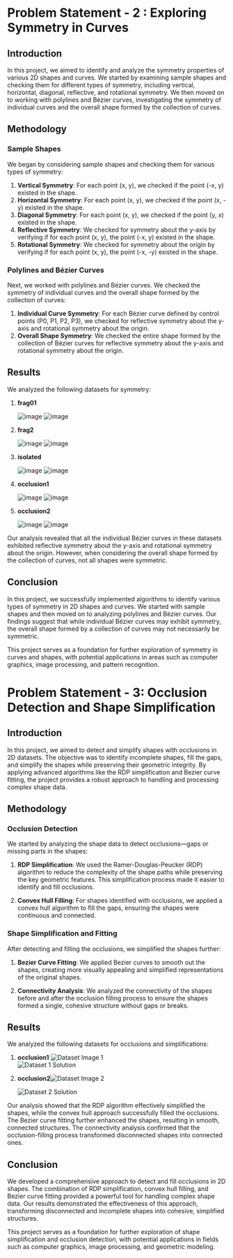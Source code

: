 # Problem Statement - 2 : Exploring Symmetry in Curves

## Introduction
In this project, we aimed to identify and analyze the symmetry properties of various 2D shapes and curves. We started by examining sample shapes and checking them for different types of symmetry, including vertical, horizontal, diagonal, reflective, and rotational symmetry. We then moved on to working with polylines and Bézier curves, investigating the symmetry of individual curves and the overall shape formed by the collection of curves.

## Methodology

### Sample Shapes
We began by considering sample shapes and checking them for various types of symmetry:

1. **Vertical Symmetry**: For each point (x, y), we checked if the point (-x, y) existed in the shape.
2. **Horizontal Symmetry**: For each point (x, y), we checked if the point (x, -y) existed in the shape.
3. **Diagonal Symmetry**: For each point (x, y), we checked if the point (y, x) existed in the shape.
4. **Reflective Symmetry**: We checked for symmetry about the y-axis by verifying if for each point (x, y), the point (-x, y) existed in the shape.
5. **Rotational Symmetry**: We checked for symmetry about the origin by verifying if for each point (x, y), the point (-x, -y) existed in the shape.

### Polylines and Bézier Curves
Next, we worked with polylines and Bézier curves. We checked the symmetry of individual curves and the overall shape formed by the collection of curves:

1. **Individual Curve Symmetry**: For each Bézier curve defined by control points (P0, P1, P2, P3), we checked for reflective symmetry about the y-axis and rotational symmetry about the origin.
2. **Overall Shape Symmetry**: We checked the entire shape formed by the collection of Bézier curves for reflective symmetry about the y-axis and rotational symmetry about the origin.

## Results

We analyzed the following datasets for symmetry:

1. **frag01**

   ![image](https://github.com/user-attachments/assets/dd9fcb7b-eeff-4d80-b346-4e79292e1f87)
   ![image](https://github.com/user-attachments/assets/9c199c1f-c8c8-418b-a4ed-6690a7668f9a)


2. **frag2**

   ![image](https://github.com/user-attachments/assets/f26b73f2-6bf1-4b88-8526-6ffd1ff17333)
   ![image](https://github.com/user-attachments/assets/65fcbbf8-50b4-4e00-b4d3-ed0e04bc2895)

4. **isolated**

   ![image](https://github.com/user-attachments/assets/bed4bfa5-1491-4d1d-9de8-a5699d2b4157)
   ![image](https://github.com/user-attachments/assets/95473b85-05ce-41f9-83b8-7e4a644d6a7b)


6. **occlusion1**

   ![image](https://github.com/user-attachments/assets/707363b6-082e-4ab9-9156-d3b55dd94dd6)
   ![image](https://github.com/user-attachments/assets/5fc4c0ae-fdbb-475f-950d-8135e4c8304f)


8. **occlusion2**

    ![image](https://github.com/user-attachments/assets/22cfa379-759e-472c-aa68-04e9ed348fdd)
    ![image](https://github.com/user-attachments/assets/974a137a-510b-4295-a2bb-52ec8deaf82e)



Our analysis revealed that all the individual Bézier curves in these datasets exhibited reflective symmetry about the y-axis and rotational symmetry about the origin. However, when considering the overall shape formed by the collection of curves, not all shapes were symmetric.

## Conclusion
In this project, we successfully implemented algorithms to identify various types of symmetry in 2D shapes and curves. We started with sample shapes and then moved on to analyzing polylines and Bézier curves. Our findings suggest that while individual Bézier curves may exhibit symmetry, the overall shape formed by a collection of curves may not necessarily be symmetric.

This project serves as a foundation for further exploration of symmetry in curves and shapes, with potential applications in areas such as computer graphics, image processing, and pattern recognition.


# Problem Statement - 3: Occlusion Detection and Shape Simplification

## Introduction

In this project, we aimed to detect and simplify shapes with occlusions in 2D datasets. The objective was to identify incomplete shapes, fill the gaps, and simplify the shapes while preserving their geometric integrity. By applying advanced algorithms like the RDP simplification and Bezier curve fitting, the project provides a robust approach to handling and processing complex shape data.

## Methodology

### Occlusion Detection

We started by analyzing the shape data to detect occlusions—gaps or missing parts in the shapes:

1.  **RDP Simplification**: We used the Ramer-Douglas-Peucker (RDP) algorithm to reduce the complexity of the shape paths while preserving the key geometric features. This simplification process made it easier to identify and fill occlusions.
    
2.  **Convex Hull Filling**: For shapes identified with occlusions, we applied a convex hull algorithm to fill the gaps, ensuring the shapes were continuous and connected.
    

### Shape Simplification and Fitting

After detecting and filling the occlusions, we simplified the shapes further:

1.  **Bezier Curve Fitting**: We applied Bezier curves to smooth out the shapes, creating more visually appealing and simplified representations of the original shapes.
    
2.  **Connectivity Analysis**: We analyzed the connectivity of the shapes before and after the occlusion filling process to ensure the shapes formed a single, cohesive structure without gaps or breaks.
    

## Results

We analyzed the following datasets for occlusions and simplifications:

1.  **occlusion1**
  ![Dataset Image 1](https://raw.githubusercontent.com/Violetcv/adobe-gensolve-team_IGDTUW/main/Occlusion_PS3/occlusion1.png?token=GHSAT0AAAAAACUCSOCLKKLVN27AMXCAHFF6ZVY6NKQ)  
     ![Dataset 1 Solution](https://raw.githubusercontent.com/Violetcv/adobe-gensolve-team_IGDTUW/main/Occlusion_PS3/occlusion1_sol.png?token=GHSAT0AAAAAACUCSOCK7ZPPQMXO5VX6LRXUZVY6N7A)
  



  
2.  **occlusion2**![Dataset Image 2](https://raw.githubusercontent.com/Violetcv/adobe-gensolve-team_IGDTUW/main/Occlusion_PS3/occlusion2.png?token=GHSAT0AAAAAACUCSOCLSZMEPFE27KG6G4AAZVY6O2A)
    
    ![Dataset 2 Solution](https://raw.githubusercontent.com/Violetcv/adobe-gensolve-team_IGDTUW/main/Occlusion_PS3/occlusion2_sol.png?token=GHSAT0AAAAAACUCSOCK2DWAG4LO3ASUB5MEZVY6PGQ) 
    

Our analysis showed that the RDP algorithm effectively simplified the shapes, while the convex hull approach successfully filled the occlusions. The Bezier curve fitting further enhanced the shapes, resulting in smooth, connected structures. The connectivity analysis confirmed that the occlusion-filling process transformed disconnected shapes into connected ones.

## Conclusion

We developed a comprehensive approach to detect and fill occlusions in 2D shapes. The combination of RDP simplification, convex hull filling, and Bezier curve fitting provided a powerful tool for handling complex shape data. Our results demonstrated the effectiveness of this approach, transforming disconnected and incomplete shapes into cohesive, simplified structures.

This project serves as a foundation for further exploration of shape simplification and occlusion detection, with potential applications in fields such as computer graphics, image processing, and geometric modeling.
